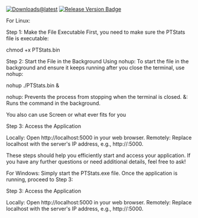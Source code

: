
[![Downloads@latest](https://img.shields.io/github/downloads/Herb0002/PTStats/total?style=for-the-badge)](https://github.com/Herb0002/PTStats/releases/latest/download/PTStats.exe)
[![Release Version Badge](https://img.shields.io/github/v/release/Herb0002/PTStats?style=for-the-badge)](https://github.com/Herb0002/PTStats/releases) 

For Linux:

Step 1: Make the File Executable First, you need to make sure the PTStats file is executable:

chmod +x PTStats.bin

Step 2: Start the File in the Background Using nohup: To start the file in the background and ensure it keeps running after you close the terminal, use nohup:

nohup ./PTStats.bin &

nohup: Prevents the process from stopping when the terminal is closed. &: Runs the command in the background.

You also can use Screen or what ever fits for you

Step 3: Access the Application

Locally: Open http://localhost:5000 in your web browser. Remotely: Replace localhost with the server's IP address, e.g., http://:5000.

These steps should help you efficiently start and access your application. If you have any further questions or need additional details, feel free to ask!

For Windows: Simply start the PTStats.exe file. Once the application is running, proceed to Step 3:

Step 3: Access the Application

Locally: Open http://localhost:5000 in your web browser. Remotely: Replace localhost with the server's IP address, e.g., http://:5000.
